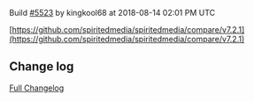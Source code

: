 Build [#5523](https://circleci.com/gh/spiritedmedia/spiritedmedia/5523) by kingkool68 at 2018-08-14 02:01 PM UTC

[https://github.com/spiritedmedia/spiritedmedia/compare/v7.2.1](https://github.com/spiritedmedia/spiritedmedia/compare/v7.2.1)
## Change log
[Full Changelog](git@github.com:spiritedmedia/spiritedmedia.git/compare/v7.2.0...v7.2.1)

